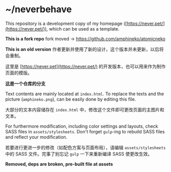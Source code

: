 # ~/neverbehave

This repository is a development copy of my homepage ([https://never.pet/](https://never.pet/)), which can be used as a template.

**This is a fork repo** fork moved -> https://github.com/amphineko/atomicneko

**This is an old version** 作者更新并使用了新的设计，这个版本并未更新，以后将会重制。

这里是 [https://never.pet](https://never.pet/) 的开发版本，也可以用来作为制作页面的模版。

**这是一个仓库的分支**

Text contents are mainly located at `index.html`. To replace the texts and the picture (`amphineko.png`), can be easily done by editing this file. 

大部分的文本内容储存在 `index.html` 中，修改这个文件即可更改页面的主图片和文本。

For furthermore modification, including color settings and layouts, check SASS files in `assets/stylesheets`. Don't forget `gulp`-ing to rebuild SASS files and reflect your modification.

若要进行更进一步的修改（如配色方案与页面布局），请编辑 `assets/stylesheets` 中的 SASS 文件。完事了别忘记 `gulp` 一下来重新编译 SASS 使更改生效。

**Removed, deps are broken, pre-built file at assets**